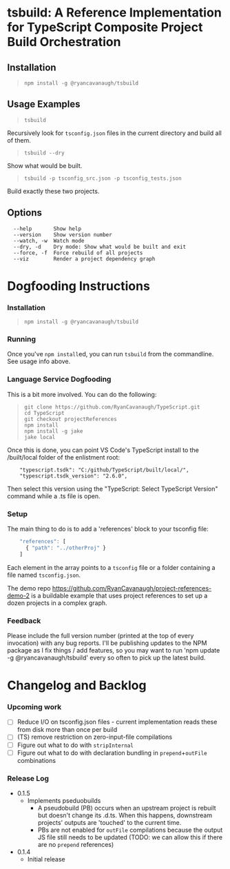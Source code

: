# tsbuild: A Reference Implementation for TypeScript Composite Project Build Orchestration

## Installation

> `npm install -g @ryancavanaugh/tsbuild`

## Usage Examples

> `tsbuild`

Recursively look for `tsconfig.json` files in the current directory and build all of them.

> `tsbuild --dry`

Show what would be built.

> `tsbuild -p tsconfig_src.json -p tsconfig_tests.json` 

Build exactly these two projects.

## Options

```
  --help       Show help                                  
  --version    Show version number                        
  --watch, -w  Watch mode                                 
  --dry, -d    Dry mode: Show what would be built and exit
  --force, -f  Force rebuild of all projects              
  --viz        Render a project dependency graph
```

# Dogfooding Instructions

### Installation

 > `npm install -g @ryancavanaugh/tsbuild`

### Running

Once you've `npm install`ed, you can run `tsbuild` from the commandline.
See usage info above.

### Language Service Dogfooding

This is a bit more involved. You can do the following:

> ```
> git clone https://github.com/RyanCavanaugh/TypeScript.git
> cd TypeScript
> git checkout projectReferences
> npm install
> npm install -g jake
> jake local
> ```

Once this is done, you can point VS Code's TypeScript install to the /built/local folder of the enlistment root:
```
    "typescript.tsdk": "C:/github/TypeScript/built/local/",
    "typescript.tsdk_version": "2.6.0", 
```
Then select this version using the "TypeScript: Select TypeScript Version" command while a .ts file is open.

### Setup

The main thing to do is to add a 'references' block to your tsconfig file:
```ts
    "references": [
      { "path": "../otherProj" }
    ]
```
Each element in the array points to a `tsconfig` file or a folder containing a file named `tsconfig.json`.

The demo repo https://github.com/RyanCavanaugh/project-references-demo-2 is a buildable example that uses project references to set up a dozen projects in a complex graph.

### Feedback

Please include the full version number (printed at the top of every invocation) with any bug reports. I'll be publishing updates to the NPM package as I fix things / add features, so you may want to run 'npm update -g @ryancavanaugh/tsbuild' every so often to pick up the latest build.

# Changelog and Backlog

### Upcoming work

 * [ ] Reduce I/O on tsconfig.json files - current implementation reads these from disk more than once per build
 * [ ] (TS) remove restriction on zero-input-file compilations
 * [ ] Figure out what to do with `stripInternal`
 * [ ] Figure out what to do with declaration bundling in `prepend`+`outFile` combinations

### Release Log

 * 0.1.5
   * Implements pseduobuilds
     * A pseudobuild (PB) occurs when an upstream project is rebuilt but doesn't change its .d.ts. When this happens, downstream projects' outputs are 'touched' to the current time.
     * PBs are not enabled for `outFile` compilations because the output JS file still needs to be updated (TODO: we can allow this if there are no `prepend` references)
 * 0.1.4
     * Initial release
